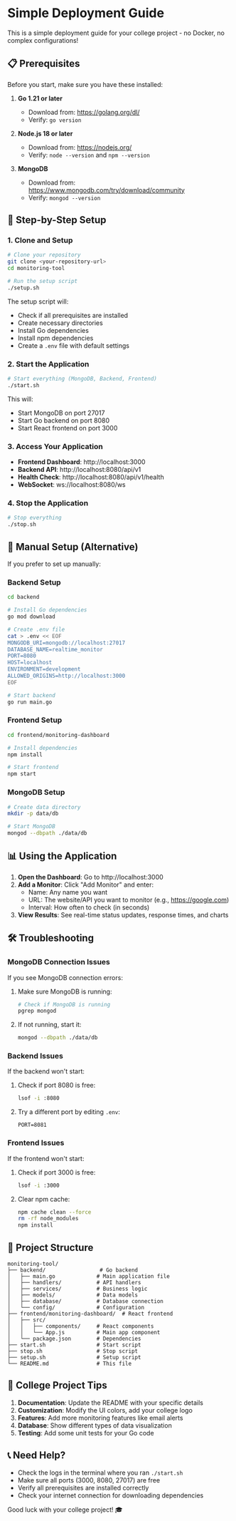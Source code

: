 # Simple Deployment Guide

This is a simple deployment guide for your college project - no Docker, no complex configurations!

## 📋 Prerequisites

Before you start, make sure you have these installed:

1. **Go 1.21 or later**
   - Download from: https://golang.org/dl/
   - Verify: `go version`

2. **Node.js 18 or later**
   - Download from: https://nodejs.org/
   - Verify: `node --version` and `npm --version`

3. **MongoDB**
   - Download from: https://www.mongodb.com/try/download/community
   - Verify: `mongod --version`

## 🚀 Step-by-Step Setup

### 1. Clone and Setup

```bash
# Clone your repository
git clone <your-repository-url>
cd monitoring-tool

# Run the setup script
./setup.sh
```

The setup script will:
- Check if all prerequisites are installed
- Create necessary directories
- Install Go dependencies
- Install npm dependencies
- Create a `.env` file with default settings

### 2. Start the Application

```bash
# Start everything (MongoDB, Backend, Frontend)
./start.sh
```

This will:
- Start MongoDB on port 27017
- Start Go backend on port 8080
- Start React frontend on port 3000

### 3. Access Your Application

- **Frontend Dashboard**: http://localhost:3000
- **Backend API**: http://localhost:8080/api/v1
- **Health Check**: http://localhost:8080/api/v1/health
- **WebSocket**: ws://localhost:8080/ws

### 4. Stop the Application

```bash
# Stop everything
./stop.sh
```

## 🔧 Manual Setup (Alternative)

If you prefer to set up manually:

### Backend Setup

```bash
cd backend

# Install Go dependencies
go mod download

# Create .env file
cat > .env << EOF
MONGODB_URI=mongodb://localhost:27017
DATABASE_NAME=realtime_monitor
PORT=8080
HOST=localhost
ENVIRONMENT=development
ALLOWED_ORIGINS=http://localhost:3000
EOF

# Start backend
go run main.go
```

### Frontend Setup

```bash
cd frontend/monitoring-dashboard

# Install dependencies
npm install

# Start frontend
npm start
```

### MongoDB Setup

```bash
# Create data directory
mkdir -p data/db

# Start MongoDB
mongod --dbpath ./data/db
```

## 📊 Using the Application

1. **Open the Dashboard**: Go to http://localhost:3000
2. **Add a Monitor**: Click "Add Monitor" and enter:
   - Name: Any name you want
   - URL: The website/API you want to monitor (e.g., https://google.com)
   - Interval: How often to check (in seconds)
3. **View Results**: See real-time status updates, response times, and charts

## 🛠️ Troubleshooting

### MongoDB Connection Issues

If you see MongoDB connection errors:

1. Make sure MongoDB is running:
   ```bash
   # Check if MongoDB is running
   pgrep mongod
   ```

2. If not running, start it:
   ```bash
   mongod --dbpath ./data/db
   ```

### Backend Issues

If the backend won't start:

1. Check if port 8080 is free:
   ```bash
   lsof -i :8080
   ```

2. Try a different port by editing `.env`:
   ```
   PORT=8081
   ```

### Frontend Issues

If the frontend won't start:

1. Check if port 3000 is free:
   ```bash
   lsof -i :3000
   ```

2. Clear npm cache:
   ```bash
   npm cache clean --force
   rm -rf node_modules
   npm install
   ```

## 📝 Project Structure

```
monitoring-tool/
├── backend/                 # Go backend
│   ├── main.go             # Main application file
│   ├── handlers/           # API handlers
│   ├── services/           # Business logic
│   ├── models/             # Data models
│   ├── database/           # Database connection
│   └── config/             # Configuration
├── frontend/monitoring-dashboard/  # React frontend
│   ├── src/
│   │   ├── components/     # React components
│   │   └── App.js          # Main app component
│   └── package.json        # Dependencies
├── start.sh                # Start script
├── stop.sh                 # Stop script
├── setup.sh                # Setup script
└── README.md               # This file
```

## 🎯 College Project Tips

1. **Documentation**: Update the README with your specific details
2. **Customization**: Modify the UI colors, add your college logo
3. **Features**: Add more monitoring features like email alerts
4. **Database**: Show different types of data visualization
5. **Testing**: Add some unit tests for your Go code

## 📞 Need Help?

- Check the logs in the terminal where you ran `./start.sh`
- Make sure all ports (3000, 8080, 27017) are free
- Verify all prerequisites are installed correctly
- Check your internet connection for downloading dependencies

Good luck with your college project! 🎓
